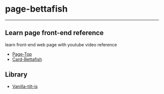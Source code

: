 # page-bettafish
--------------------------------
## Learn page front-end reference
learn front-end web page with youtube video reference 
- [Page-Top](https://www.youtube.com/watch?v=91Q6RvKvd7o)
- [Card-Bettafish](https://www.youtube.com/watch?v=W3pQXyjTKps)

## Library
- [Vanilla-tilt-js](https://micku7zu.github.io/vanilla-tilt.js/)
